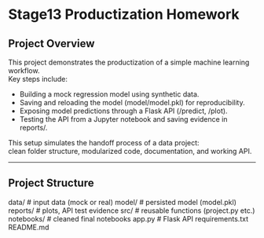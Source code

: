# Stage13 Productization Homework

## Project Overview
This project demonstrates the productization of a simple machine learning workflow.  
Key steps include:
- Building a mock regression model using synthetic data.
- Saving and reloading the model (model/model.pkl) for reproducibility.
- Exposing model predictions through a Flask API (/predict, /plot).
- Testing the API from a Jupyter notebook and saving evidence in reports/.

This setup simulates the handoff process of a data project:  
clean folder structure, modularized code, documentation, and working API.

---

##  Project Structure
data/ # input data (mock or real)
model/ # persisted model (model.pkl)
reports/ # plots, API test evidence
src/ # reusable functions (project.py etc.)
notebooks/ # cleaned final notebooks
app.py # Flask API
requirements.txt
README.md